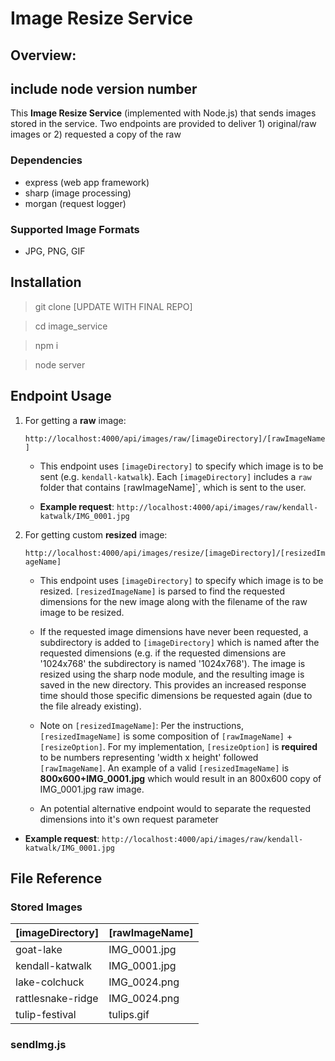 # Image Resize Service

## Overview:

## include node version number

This **Image Resize Service** (implemented with Node.js) that sends images stored in the service. Two endpoints are provided to deliver 1) original/raw images or 2) requested a copy of the raw

### Dependencies

- express (web app framework)
- sharp (image processing)
- morgan (request logger)

### Supported Image Formats

- JPG, PNG, GIF

## Installation

> git clone [UPDATE WITH FINAL REPO]

> cd image_service

> npm i

> node server

## Endpoint Usage

1. For getting a **raw** image:

   `http://localhost:4000/api/images/raw/[imageDirectory]/[rawImageName]`

   - This endpoint uses `[imageDirectory]` to specify which image is to be sent (e.g. `kendall-katwalk`). Each `[imageDirectory]` includes a `raw` folder that contains `[`rawImageName]`, which is sent to the user.

   - **Example request**:
     `http://localhost:4000/api/images/raw/kendall-katwalk/IMG_0001.jpg`

2. For getting custom **resized** image:

   `http://localhost:4000/api/images/resize/[imageDirectory]/[resizedImageName]`

   - This endpoint uses `[imageDirectory]` to specify which image is to be resized. `[resizedImageName]` is parsed to find the requested dimensions for the new image along with the filename of the raw image to be resized.
   - If the requested image dimensions have never been requested, a subdirectory is added to `[imageDirectory]` which is named after the requested dimensions (e.g. if the requested dimensions are '1024x768' the subdirectory is named '1024x768'). The image is resized using the sharp node module, and the resulting image is saved in the new directory. This provides an increased response time should those specific dimensions be requested again (due to the file already existing).

   - Note on `[resizedImageName]`: Per the instructions, `[resizedImageName]` is some composition of `[rawImageName]` + `[resizeOption]`. For my implementation, `[resizeOption]` is **required** to be numbers representing 'width x height' followed `[rawImageName]`. An example of a valid `[resizedImageName]` is **800x600+IMG_0001.jpg** which would result in an 800x600 copy of IMG_0001.jpg raw image.

   - An potential alternative endpoint would to separate the requested dimensions into it's own request parameter

- **Example request**:
  `http://localhost:4000/api/images/raw/kendall-katwalk/IMG_0001.jpg`

## File Reference

### Stored Images

| [imageDirectory]  | [rawImageName] |
| ----------------- | -------------- |
| goat-lake         | IMG_0001.jpg   |
| kendall-katwalk   | IMG_0001.jpg   |
| lake-colchuck     | IMG_0024.png   |
| rattlesnake-ridge | IMG_0024.png   |
| tulip-festival    | tulips.gif     |

### sendImg.js
